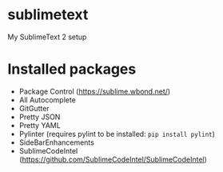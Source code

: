 sublimetext
===========

My SublimeText 2 setup

# Installed packages

- Package Control (https://sublime.wbond.net/)
- All Autocomplete
- GitGutter
- Pretty JSON
- Pretty YAML
- Pylinter (requires pylint to be installed: ``pip install pylint``)
- SideBarEnhancements
- SublimeCodeIntel (https://github.com/SublimeCodeIntel/SublimeCodeIntel)
